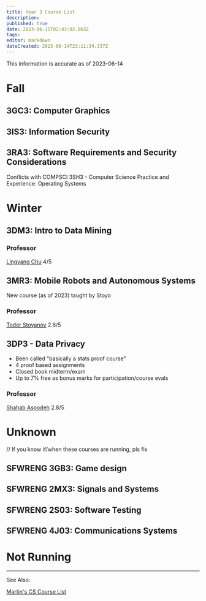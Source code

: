 ```yaml
---
title: Year 3 Course List
description: 
published: true
date: 2023-06-15T02:43:02.863Z
tags: 
editor: markdown
dateCreated: 2023-06-14T23:11:34.337Z
---
```


This information is accurate as of 2023-06-14

# Fall
## 3GC3: Computer Graphics

## 3IS3: Information Security

## 3RA3: Software Requirements and Security Considerations
Conflicts with COMPSCI 3SH3 - Computer Science Practice and Experience: Operating Systems

# Winter
## 3DM3: Intro to Data Mining
### Professor
[Lingyang Chu](/professors/lingyang-chu)
4/5

## 3MR3: Mobile Robots and Autonomous Systems
New course (as of 2023) taught by Stoyo

### Professor
[Todor Stoyanov](/professors/todor-stoyanov)
2.6/5

## 3DP3 - Data Privacy
- Been called "basically a stats proof course"
- 4 proof based assignments
- Closed book midterm/exam
- Up to 7% free as bonus marks for participation/course evals

### Professor
[Shahab Asoodeh](/professors/shahab-asoodeh)
2.8/5

# Unknown
// If you know if/when these courses are running, pls fix

## SFWRENG 3GB3: Game design

## SFWRENG 2MX3: Signals and Systems

## SFWRENG 2S03: Software Testing

## SFWRENG 4J03: Communications Systems

# Not Running

---


See Also:

[Martin's CS Course List](https://docs.google.com/spreadsheets/d/1VupEzqyxXsUQ3iYPi5JaEXI7KYYdY0jHCWrsGPcSgd4/edit?usp=sharing)